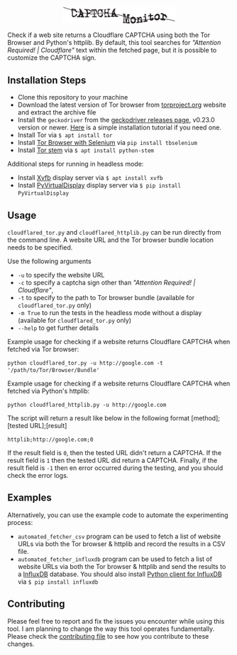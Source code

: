 <!-- Unfortunately GitHub markdown doesn't suppor resizing and centering svg images-->
<p align="center"><img src="logo.svg" alt="CAPTCHA Monitor Logo" width="50%"></p>

Check if a web site returns a Cloudflare CAPTCHA using both the Tor Browser and Python's httplib. By default, this tool searches for *"Attention Required! | Cloudflare"* text within the fetched page, but it is possible to customize the CAPTCHA sign.

## Installation Steps
* Clone this repository to your machine
* Download the latest version of Tor browser from [torproject.org](https://www.torproject.org/download/) website and extract the archive file
* Install the ```geckodriver``` from the [geckodriver releases page](https://github.com/mozilla/geckodriver/releases/), v0.23.0 version or newer. [Here](https://askubuntu.com/questions/870530/how-to-install-geckodriver-in-ubuntu) is a simple installation tutorial if you need one.
* Install Tor via ```$ apt install tor```
* Install [Tor Browser with Selenium](https://github.com/webfp/tor-browser-selenium) via ```pip install tbselenium```
* Install [Tor stem](https://stem.torproject.org/) via ```$ apt install python-stem```

Additional steps for running in headless mode:
* Install [Xvfb](https://en.wikipedia.org/wiki/Xvfb)  display server via ```$ apt install xvfb```
* Install [PyVirtualDisplay](https://pypi.org/project/PyVirtualDisplay/)  display server via ```$ pip install PyVirtualDisplay```

## Usage
```cloudflared_tor.py``` and ```cloudflared_httplib.py``` can be run directly from the command line. A website URL and the Tor browser bundle location needs to be specified. 

Use the following arguments
- ```-u``` to specify the website URL
- ```-c``` to specify a captcha sign other than *"Attention Required! | Cloudflare"*,
- ```-t``` to specify to the path to Tor browser bundle (available for ```cloudflared_tor.py``` only)
- ```-m True``` to run the tests in the headless mode without a display (available for ```cloudflared_tor.py``` only)
- ```--help``` to get further details

Example usage for checking if a website returns Cloudflare CAPTCHA when fetched via Tor browser:
```
python cloudflared_tor.py -u http://google.com -t '/path/to/Tor/Browser/Bundle'
```

Example usage for checking if a website returns Cloudflare CAPTCHA when fetched via Python's httplib:
```
python cloudflared_httplib.py -u http://google.com
```

The script will return a result like below in the following format [method];[tested URL];[result]
```
httplib;http://google.com;0
```
If the result field is ```0```, then the tested URL didn't return a CAPTCHA. If the result field is ```1``` then the tested URL did return a CAPTCHA. Finally, if the result field is ```-1``` then en error occurred during the testing, and you should check the error logs.

## Examples
Alternatively, you can use the example code to automate the experimenting process:
* ```automated_fetcher_csv``` program can be used to fetch a list of website URLs via both the Tor browser & httplib and record the results in a CSV file. 
* ```automated_fetcher_influxdb``` program can be used to fetch a list of website URLs via both the Tor browser & httplib and send the results to a [InfluxDB](https://www.influxdata.com/) database. You should also install [Python client for InfluxDB](https://github.com/influxdata/influxdb-python) via ```$ pip install influxdb```

## Contributing
Please feel free to report and fix the issues you encounter while using this tool. I am planning to change the way this tool operates fundamentally. Please check the [contributing file](CONTRIBUTING.md) to see how you contribute to these changes.
